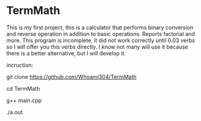 # TermMath
This is my first project, this is a calculator that performs binary conversion and reverse operation in addition to basic operations. Reports factorial and more. This program is incomplete, it did not work correctly until 0.03 verbs so I will offer you this verbs directly. I know not many will use it because there is a better alternative, but I will develop it.

incruction: 

git clone https://github.com/Whoami304/TermMath

cd TermMath

g++ main.cpp

./a.out
